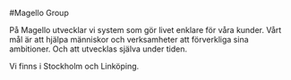 #Magello Group

På Magello utvecklar vi system som gör livet enklare för våra kunder. Vårt mål är att hjälpa människor och verksamheter att förverkliga sina ambitioner. Och att utvecklas själva under tiden.

Vi finns i Stockholm och Linköping.
